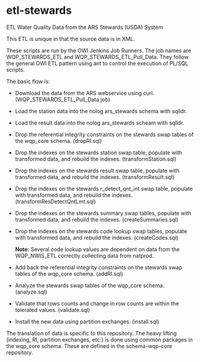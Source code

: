 # etl\-stewards

ETL Water Quality Data from the ARS Stewards (USDA) System

This ETL is unique in that the source data is in XML.

These scripts are run by the OWI Jenkins Job Runners. The job names are WQP\_STEWARDS\_ETL and WQP\_STEWARDS\_ETL\_Pull\_Data. They follow the general OWI ETL pattern using ant to control the execution of PL/SQL scripts.

The basic flow is:

* Download the data from the ARS webservice using curl. (WQP\_STEWARDS\_ETL\_Pull\_Data job)

* Load the station data into the nolog ars_stewards schema with sqlldr.

* Load the result data into the nolog ars_stewards scheam with sqlldr.

* Drop the referential integrity constraints on the stewards swap tables of the wqp_core schema. (dropRI.sql)

* Drop the indexes on the stewards station swap table, populate with transformed data, and rebuild the indexes. (transformStation.sql)

* Drop the indexes on the stewards result swap table, populate with transformed data, and rebuild the indexes. (transformResult.sql)

* Drop the indexes on the stewards r\_detect\_qnt\_int swap table, populate with transformed data, and rebuild the indexes. (transformResDetectQntLmt.sql)

* Drop the indexes on the stewards summary swap tables, populate with transformed data, and rebuild the indexes. (createSummaries.sql)

* Drop the indexes on the stewards code lookup swap tables, populate with transformed data, and rebuild the indexes. (createCodes.sql)

	**Note:** Several code lookup values are dependent on data from the WQP\_NWIS\_ETL correctly collecting data from natprod.


* Add back the referential integrity constraints on the stewards swap tables of the wqp_core schema. (addRI.sql)

* Analyze the stewards swap tables of the wqp_core schema. (analyze.sql)

* Validate that rows counts and change in row counts are within the tolerated values. (validate.sql)

* Install the new data using partition exchanges. (install.sql)

The translation of data is specific to this repository. The heavy lifting (indexing, RI, partition exchanges, etc.) is done using common packages in the wqp_core schema. These are defined in the schema-wqp-core repository.
